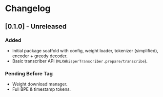 # Changelog

## [0.1.0] - Unreleased
### Added
- Initial package scaffold with config, weight loader, tokenizer (simplified), encoder + greedy decoder.
- Basic transcriber API (`MLXWhisperTranscriber.prepare/transcribe`).

### Pending Before Tag
- Weight download manager.
- Full BPE & timestamp tokens.
